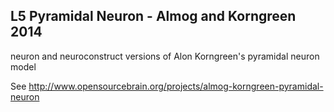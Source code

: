 L5 Pyramidal Neuron - Almog and Korngreen 2014
----------------------------------------------

neuron and neuroconstruct versions of Alon Korngreen's pyramidal neuron model 

See http://www.opensourcebrain.org/projects/almog-korngreen-pyramidal-neuron
